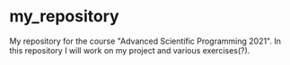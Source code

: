 # my_repository

My repository for the course "Advanced Scientific Programming 2021". In this repository I will work on my project and various exercises(?).
